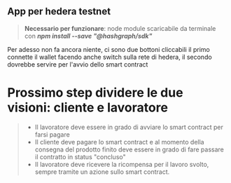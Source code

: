 ## App per hedera testnet

> **Necessario per funzionare**: node module scaricabile da terminale con 
> ***npm install --save "@hashgraph/sdk"***


Per adesso non fa ancora niente, ci sono due bottoni cliccabili
il primo connette il wallet facendo anche switch sulla rete di hedera, il secondo dovrebbe servire per l'avvio dello smart contract 


# Prossimo step dividere le due visioni: cliente e lavoratore 
> - Il lavoratore deve essere in grado di avviare lo smart contract per farsi pagare 
> - Il cliente deve pagare lo smart contract e al momento della consegna del prodotto finito deve essere in grado di fare passare il contratto in status "concluso"
> - Il lavoratore deve ricevere la ricompensa per il lavoro svolto, sempre tramite un azione sullo smart contract. 



